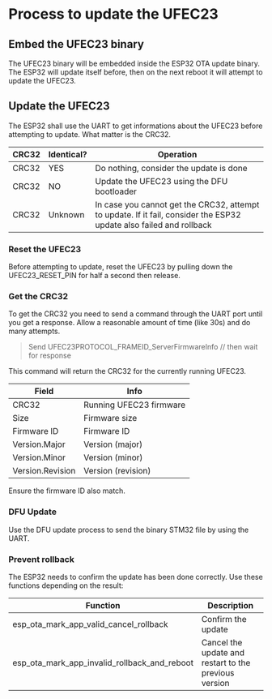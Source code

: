 # Process to update the UFEC23

## Embed the UFEC23 binary

The UFEC23 binary will be embedded inside the ESP32 OTA update binary.
The ESP32 will update itself before, then on the next reboot it will attempt to update the UFEC23.

## Update the UFEC23

The ESP32 shall use the UART to get informations about the UFEC23 before attempting to update.
What matter is the CRC32.

| CRC32 | Identical? | Operation |
|---|---|---|
| CRC32 | YES | Do nothing, consider the update is done |
| CRC32 | NO | Update the UFEC23 using the DFU bootloader |
| CRC32 | Unknown | In case you cannot get the CRC32, attempt to update. If it fail, consider the ESP32 update also failed and rollback |

### Reset the UFEC23

Before attempting to update, reset the UFEC23 by pulling down the UFEC23_RESET_PIN for half a second then release.

### Get the CRC32

To get the CRC32 you need to send a command through the UART port until you get a response. 
Allow a reasonable amount of time (like 30s) and do many attempts.

> Send UFEC23PROTOCOL_FRAMEID_ServerFirmwareInfo // then wait for response

This command will return the CRC32 for the currently running UFEC23.

| Field | Info |
|---|---|
| CRC32 | Running UFEC23 firmware |
| Size | Firmware size |
| Firmware ID | Firmware ID |
| Version.Major | Version (major) |
| Version.Minor | Version (minor) |
| Version.Revision | Version (revision) |

Ensure the firmware ID also match.

### DFU Update

Use the DFU update process to send the binary STM32 file by using the UART.

### Prevent rollback

The ESP32 needs to confirm the update has been done correctly.
Use these functions depending on the result:

| Function | Description |
|---|---|
| esp_ota_mark_app_valid_cancel_rollback | Confirm the update |
| esp_ota_mark_app_invalid_rollback_and_reboot | Cancel the update and restart to the previous version |